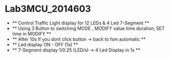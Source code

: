 # Lab3MCU_2014603
- ** Control Traffic Light display for 12 LEDs & 4 Led 7-Segment **
- ** Using 3 Button to switching MODE , MODIFY value time duration, SET time in MODIFY **
- ** After 10s If you dont click button -> back to fsm automatic **
- ** Led display ON - OFF (1s) **
- ** 7-Segment display 1/0.25 (LED/s) -> 4 Led Display in 1s **

